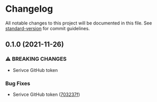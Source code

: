 # Changelog

All notable changes to this project will be documented in this file. See [standard-version](https://github.com/conventional-changelog/standard-version) for commit guidelines.

## 0.1.0 (2021-11-26)


### ⚠ BREAKING CHANGES

* Serivce GitHub token

### Bug Fixes

* Serivce GitHub token ([703237f](https://github.com/johnnyhuy/actions-discord-git-webhook/commit/703237fc79a6c72a606f009bda654d77018ef667))
